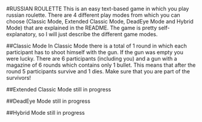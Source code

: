 #RUSSIAN ROULETTE
This is an easy text-based game in which you play russian roulette.
There are 4 different play modes from which you can choose (Classic Mode, Extended Classic Mode, DeadEye Mode and Hybrid Mode) that are explained in the README.
The game is pretty self-explanatory, so I will just describe the different game modes.

##Classic Mode
In Classic Mode there is a total of 1 round in which each participant has to shoot himself with the gun. If the gun was empty you were lucky. There are 
6 participants (including you) and a gun with a magazine of 6 rounds which contains only 1 bullet. This means that after the round 5 participants survive and 1 dies.
Make sure that you are part of the survivors!

##Extended Classic Mode
still in progress

##DeadEye Mode
still in progress

##Hybrid Mode
still in progress
